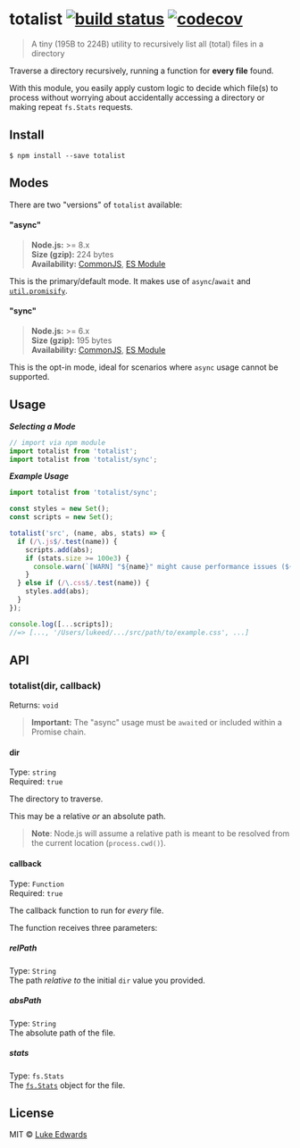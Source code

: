 # totalist [![build status](https://badgen.now.sh/github/status/lukeed/totalist)](https://github.com/lukeed/totalist/actions) [![codecov](https://badgen.now.sh/codecov/c/github/lukeed/totalist)](https://codecov.io/gh/lukeed/totalist)

> A tiny (195B to 224B) utility to recursively list all (total) files in a directory

Traverse a directory recursively, running a function for **every file** found.

With this module, you easily apply custom logic to decide which file(s) to process without worrying about accidentally accessing a directory or making repeat `fs.Stats` requests.

## Install

```
$ npm install --save totalist
```


## Modes

There are two "versions" of `totalist` available:

#### "async"
> **Node.js:** >= 8.x<br>
> **Size (gzip):** 224 bytes<br>
> **Availability:** [CommonJS](https://unpkg.com/totalist/dist/index.js), [ES Module](https://unpkg.com/totalist/dist/index.mjs)

This is the primary/default mode. It makes use of `async`/`await` and [`util.promisify`](https://nodejs.org/api/util.html#util_util_promisify_original).

#### "sync"
> **Node.js:** >= 6.x<br>
> **Size (gzip):** 195 bytes<br>
> **Availability:** [CommonJS](https://unpkg.com/totalist/sync/index.js), [ES Module](https://unpkg.com/totalist/sync/index.mjs)

This is the opt-in mode, ideal for scenarios where `async` usage cannot be supported.


## Usage

***Selecting a Mode***

```js
// import via npm module
import totalist from 'totalist';
import totalist from 'totalist/sync';
```

***Example Usage***

```js
import totalist from 'totalist/sync';

const styles = new Set();
const scripts = new Set();

totalist('src', (name, abs, stats) => {
  if (/\.js$/.test(name)) {
    scripts.add(abs);
    if (stats.size >= 100e3) {
      console.warn(`[WARN] "${name}" might cause performance issues (${stats.size})`);
    }
  } else if (/\.css$/.test(name)) {
    styles.add(abs);
  }
});

console.log([...scripts]);
//=> [..., '/Users/lukeed/.../src/path/to/example.css', ...]
```


## API

### totalist(dir, callback)
Returns: `void`

> **Important:** The "async" usage must be `await`ed or included within a Promise chain.

#### dir
Type: `string`<br>
Required: `true`

The directory to traverse.

This may be a relative _or_ an absolute path.

> **Note**: Node.js will assume a relative path is meant to be resolved from the current location (`process.cwd()`).

#### callback
Type: `Function`<br>
Required: `true`

The callback function to run for _every_ file.

The function receives three parameters:

##### relPath
Type: `String`<br>
The path _relative to_ the initial `dir` value you provided.

##### absPath
Type: `String`<br>
The absolute path of the file.

##### stats
Type: `fs.Stats`<br>
The [`fs.Stats`](https://nodejs.org/api/fs.html#fs_class_fs_stats) object for the file.


## License

MIT © [Luke Edwards](https://lukeed.com)
